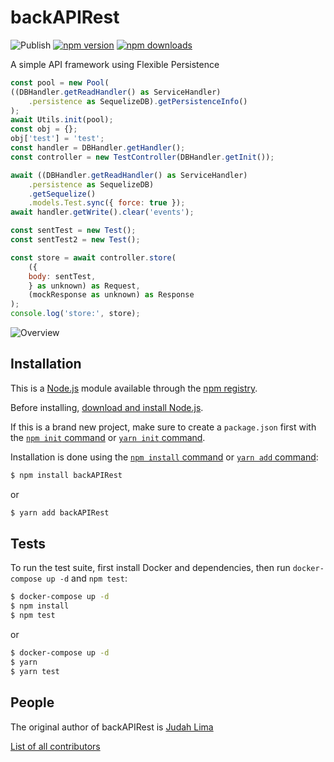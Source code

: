 # backAPIRest

![Publish](https://github.com/Judahh/backAPIRest/workflows/Publish/badge.svg)
[![npm version](https://badge.fury.io/js/backapirest.svg)](https://badge.fury.io/js/backapirest)
[![npm downloads](https://img.shields.io/npm/dt/backapirest.svg)](https://img.shields.io/npm/dt/backapirest.svg)

A simple API framework using Flexible Persistence

```js
const pool = new Pool(
((DBHandler.getReadHandler() as ServiceHandler)
    .persistence as SequelizeDB).getPersistenceInfo()
);
await Utils.init(pool);
const obj = {};
obj['test'] = 'test';
const handler = DBHandler.getHandler();
const controller = new TestController(DBHandler.getInit());

await ((DBHandler.getReadHandler() as ServiceHandler)
    .persistence as SequelizeDB)
    .getSequelize()
    .models.Test.sync({ force: true });
await handler.getWrite().clear('events');

const sentTest = new Test();
const sentTest2 = new Test();

const store = await controller.store(
    ({
    body: sentTest,
    } as unknown) as Request,
    (mockResponse as unknown) as Response
);
console.log('store:', store);
```

![Overview](./doc/overview.svg)

## Installation

This is a [Node.js](https://nodejs.org/en/) module available through the
[npm registry](https://www.npmjs.com/).

Before installing,
[download and install Node.js](https://nodejs.org/en/download/).

If this is a brand new project, make sure to create a `package.json` first with
the [`npm init` command](https://docs.npmjs.com/creating-a-package-json-file) or
[`yarn init` command](https://classic.yarnpkg.com/en/docs/cli/init/).

Installation is done using the
[`npm install` command](https://docs.npmjs.com/getting-started/installing-npm-packages-locally)
or [`yarn add` command](https://classic.yarnpkg.com/en/docs/cli/add):

```bash
$ npm install backAPIRest
```

or

```bash
$ yarn add backAPIRest
```

## Tests

To run the test suite, first install Docker and dependencies, then run
`docker-compose up -d` and `npm test`:

```bash
$ docker-compose up -d
$ npm install
$ npm test
```

or

```bash
$ docker-compose up -d
$ yarn
$ yarn test
```

## People

The original author of backAPIRest is [Judah Lima](https://github.com/Judahh)

[List of all contributors](https://github.com/Judahh/backAPIRest/graphs/contributors)
